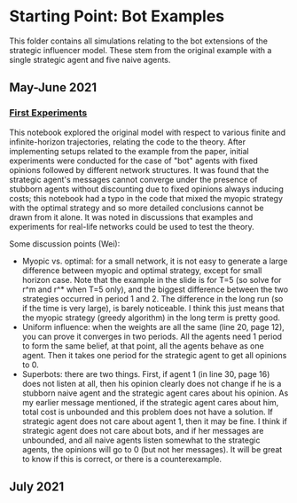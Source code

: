 # Starting Point: Bot Examples

This folder contains all simulations relating to the bot extensions of the strategic influencer model. These stem from the original example with a single strategic agent and five naive agents.

## May-June 2021

### [First Experiments](https://github.com/jbrightuniverse/strategic_influencer_of_naive_agents/blob/main/basic_model/first_experiments.pdf)
This notebook explored the original model with respect to various finite and infinite-horizon trajectories, relating the code to the theory. After implementing setups related to the example from the paper, initial experiments were conducted for the case of "bot" agents with fixed opinions followed by different network structures. It was found that the strategic agent's messages cannot converge under the presence of stubborn agents without discounting due to fixed opinions always inducing costs; this notebook had a typo in the code that mixed the myopic strategy with the optimal strategy and so more detailed conclusions cannot be drawn from it alone. It was noted in discussions that examples and experiments for real-life networks could be used to test the theory.

Some discussion points (Wei):
- Myopic vs. optimal: for a small network, it is not easy to generate a large difference between myopic and optimal strategy, except for small horizon case. Note that the example in the slide is for T=5 (so solve for r^m and r^* when T=5 only), and the biggest difference between the two strategies occurred in period 1 and 2. The difference in the long run (so if the time is very large), is barely noticeable. I think this just means that the myopic strategy (greedy algorithm) in the long term is pretty good.
- Uniform influence: when the weights are all the same (line 20, page 12), you can prove it converges in two periods. All the agents need 1 period to form the same belief, at that point, all the agents behave as one agent. Then it takes one period for the strategic agent to get all opinions to 0.
- Superbots: there are two things. First, if agent 1 (in line 30, page 16) does not listen at all, then his opinion clearly does not change if he is a stubborn naive agent and the strategic agent cares about his opinion. As my earlier message mentioned, if the strategic agent cares about him, total cost is unbounded and this problem does not have a solution. If strategic agent does not care about agent 1, then it may be fine. I think if strategic agent does not care about bots, and if her messages are unbounded, and all naive agents listen somewhat to the strategic agents, the opinions will go to 0 (but not her messages). It will be great to know if this is correct, or there is a counterexample.

## July 2021
